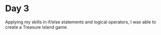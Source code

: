 # Day 3

Applying my skills in if/else statements and logical operators,
I was able to create a Treasure Island game.